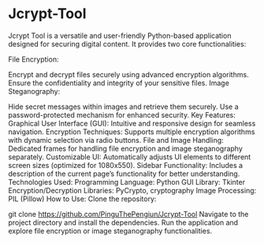 # Jcrypt-Tool

Jcrypt Tool is a versatile and user-friendly Python-based application designed for securing digital content. It provides two core functionalities:

File Encryption:

Encrypt and decrypt files securely using advanced encryption algorithms.
Ensure the confidentiality and integrity of your sensitive files.
Image Steganography:

Hide secret messages within images and retrieve them securely.
Use a password-protected mechanism for enhanced security.
Key Features:
Graphical User Interface (GUI): Intuitive and responsive design for seamless navigation.
Encryption Techniques: Supports multiple encryption algorithms with dynamic selection via radio buttons.
File and Image Handling: Dedicated frames for handling file encryption and image steganography separately.
Customizable UI: Automatically adjusts UI elements to different screen sizes (optimized for 1080x550).
Sidebar Functionality: Includes a description of the current page’s functionality for better understanding.
Technologies Used:
Programming Language: Python
GUI Library: Tkinter
Encryption/Decryption Libraries: PyCrypto, cryptography
Image Processing: PIL (Pillow)
How to Use:
Clone the repository:

git clone https://github.com/PinguThePengiun/Jcrypt-Tool
Navigate to the project directory and install the dependencies.
Run the application and explore file encryption or image steganography functionalities.
